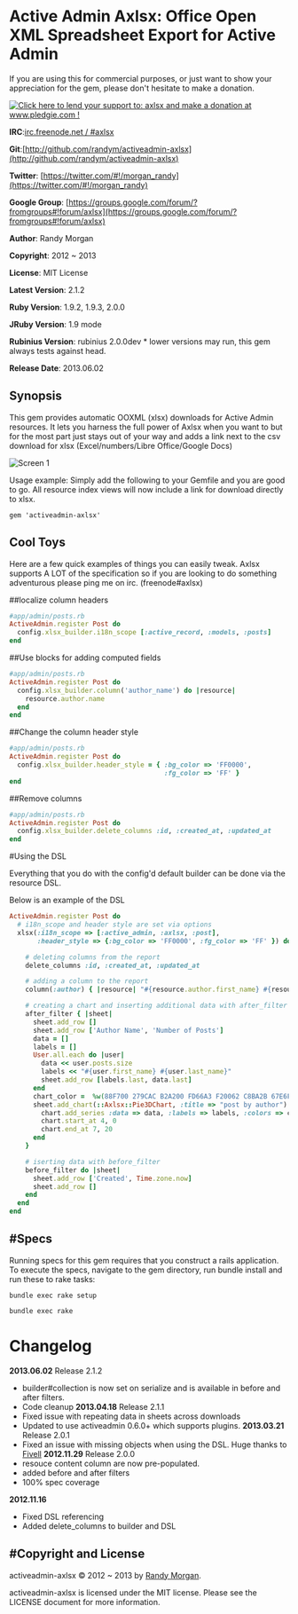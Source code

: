 Active Admin Axlsx: Office Open XML Spreadsheet Export for Active Admin
====================================

If you are using this for commercial purposes, or just want to show your
appreciation for the gem, please don't hesitate to make a donation.

[![Click here to lend your support to: axlsx and make a donation at www.pledgie.com !](http://www.pledgie.com/campaigns/17814.png?skin_name=chrome)](http://www.pledgie.com/campaigns/17814)

**IRC**:[irc.freenode.net / #axlsx](irc://irc.freenode.net/axlsx)

**Git**:[http://github.com/randym/activeadmin-axlsx](http://github.com/randym/activeadmin-axlsx)

**Twitter**: [https://twitter.com/#!/morgan_randy](https://twitter.com/#!/morgan_randy)

**Google Group**: [https://groups.google.com/forum/?fromgroups#!forum/axlsx](https://groups.google.com/forum/?fromgroups#!forum/axlsx)

**Author**:  Randy Morgan

**Copyright**:    2012 ~ 2013

**License**: MIT License

**Latest Version**: 2.1.2

**Ruby Version**: 1.9.2, 1.9.3, 2.0.0

**JRuby Version**: 1.9 mode

**Rubinius Version**: rubinius 2.0.0dev * lower versions may run, this gem always tests against head.

**Release Date**: 2013.06.02

Synopsis
--------

This gem provides automatic OOXML (xlsx) downloads for Active Admin
resources. It lets you harness the full power of Axlsx when you want to
but for the most part just stays out of your way and adds a link next to
the csv download for xlsx (Excel/numbers/Libre Office/Google Docs)

![Screen 1](https://github.com/randym/activeadmin-axlsx/raw/master/screen_capture.png)

Usage example:
Simply add the following to your Gemfile and you are good to go.
All resource index views will now include a link for download directly
to xlsx.

```
gem 'activeadmin-axlsx'
```

Cool Toys
---------

Here are a few quick examples of things you can easily tweak.
Axlsx supports A LOT of the specification so if you are looking to do
something adventurous please ping me on irc. (freenode#axlsx)

##localize column headers

```ruby
#app/admin/posts.rb
ActiveAdmin.register Post do
  config.xlsx_builder.i18n_scope [:active_record, :models, :posts]
end
```

##Use blocks for adding computed fields

```ruby
#app/admin/posts.rb
ActiveAdmin.register Post do
  config.xlsx_builder.column('author_name') do |resource|
    resource.author.name
  end
end
```

##Change the column header style

```ruby
#app/admin/posts.rb
ActiveAdmin.register Post do
  config.xlsx_builder.header_style = { :bg_color => 'FF0000',
                                       :fg_color => 'FF' }
end
```

##Remove columns

```ruby
#app/admin/posts.rb
ActiveAdmin.register Post do
  config.xlsx_builder.delete_columns :id, :created_at, :updated_at
end
```

#Using the DSL

Everything that you do with the config'd default builder can be done via
the resource DSL.

Below is an example of the DSL

```ruby
ActiveAdmin.register Post do
  # i18n_scope and header style are set via options
  xlsx(:i18n_scope => [:active_admin, :axlsx, :post],
       :header_style => {:bg_color => 'FF0000', :fg_color => 'FF' }) do

    # deleting columns from the report
    delete_columns :id, :created_at, :updated_at

    # adding a column to the report
    column(:author) { |resource| "#{resource.author.first_name} #{resource.author.last_name}" }

    # creating a chart and inserting additional data with after_filter
    after_filter { |sheet|
      sheet.add_row []
      sheet.add_row ['Author Name', 'Number of Posts']
      data = []
      labels = []
      User.all.each do |user|
        data << user.posts.size
        labels << "#{user.first_name} #{user.last_name}"
        sheet.add_row [labels.last, data.last]
      end
      chart_color =  %w(88F700 279CAC B2A200 FD66A3 F20062 C8BA2B 67E6F8 DFFDB9 FFE800 B6F0F8)
      sheet.add_chart(::Axlsx::Pie3DChart, :title => "post by author") do |chart|
        chart.add_series :data => data, :labels => labels, :colors => chart_color
        chart.start_at 4, 0
        chart.end_at 7, 20
      end
    }

    # iserting data with before_filter
    before_filter do |sheet|
      sheet.add_row ['Created', Time.zone.now]
      sheet.add_row []
    end
  end
end
```

#Specs
------
Running specs for this gem requires that you construct a rails application.
To execute the specs, navigate to the gem directory,
run bundle install and run these to rake tasks:

```
bundle exec rake setup
```

```
bundle exec rake
```
# Changelog
**2013.06.02** Release 2.1.2
  - builder#collection is now set on serialize and is available in before and after filters.
  - Code cleanup
**2013.04.18** Release 2.1.1
  - Fixed issue with repeating data in sheets across downloads
  - Updated to use activeadmin 0.6.0+ which supports plugins.
**2013.03.21** Release 2.0.1
  - Fixed an issue with missing objects when using the DSL.
    Huge thanks to [Fivell](https://github.com/Fivell)
**2012.11.29** Release 2.0.0
  - resouce content column are now pre-populated.
  - added before and after filters
  - 100% spec coverage

**2012.11.16**
  - Fixed DSL referencing
  - Added delete_columns to builder and DSL

#Copyright and License
----------

activeadmin-axlsx &copy; 2012 ~ 2013 by [Randy Morgan](mailto:digial.ipseity@gmail.com).

activeadmin-axlsx is licensed under the MIT license. Please see the LICENSE document for more information.
